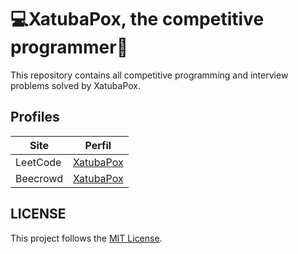 # 💻XatubaPox, the competitive programmer🏅
This repository contains all competitive programming and interview problems solved by XatubaPox.

## Profiles
|   Site   |   Perfil  |
|----------|-----------|
| LeetCode | [XatubaPox](https://leetcode.com/XatubaPox/) | 
| Beecrowd | [XatubaPox](https://www.beecrowd.com.br/judge/pt/profile/445590) |

## LICENSE
This project follows the [MIT License](https://github.com/NilloGabriel/xatubapox-programmer-competitive/blob/main/LICENSE).
